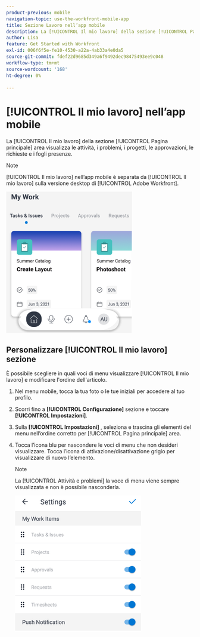 ```yaml
---
product-previous: mobile
navigation-topic: use-the-workfront-mobile-app
title: Sezione Lavoro nell’app mobile
description: La [!UICONTROL Il mio lavoro] della sezione [!UICONTROL Pagina principale] area visualizza le attività, i problemi, i progetti, le approvazioni, le richieste e i fogli presenze.
author: Lisa
feature: Get Started with Workfront
exl-id: 006f6f5e-fe10-4530-a22a-4ab33a4e0da5
source-git-commit: fdef22d9685d349a6f9492dec98475493ee9c048
workflow-type: tm+mt
source-wordcount: '168'
ht-degree: 0%

---
```


# [!UICONTROL Il mio lavoro] nell’app mobile

La [!UICONTROL Il mio lavoro] della sezione [!UICONTROL Pagina principale] area visualizza le attività, i problemi, i progetti, le approvazioni, le richieste e i fogli presenze.

>[!NOTE]
>
>[!UICONTROL Il mio lavoro] nell’app mobile è separata da [!UICONTROL Il mio lavoro] sulla versione desktop di [!UICONTROL Adobe Workfront].

![](assets/home-myworksection-338x379.png)

## Personalizzare [!UICONTROL Il mio lavoro] sezione

È possibile scegliere in quali voci di menu visualizzare [!UICONTROL Il mio lavoro] e modificare l&#39;ordine dell&#39;articolo.

1. Nel menu mobile, tocca la tua foto o le tue iniziali per accedere al tuo profilo.
1. Scorri fino a **[!UICONTROL Configurazione]** sezione e toccare **[!UICONTROL Impostazioni]**.
1. Sulla **[!UICONTROL Impostazioni]** , seleziona e trascina gli elementi del menu nell’ordine corretto per [!UICONTROL Pagina principale] area.
1. Tocca l’icona blu per nascondere le voci di menu che non desideri visualizzare. Tocca l’icona di attivazione/disattivazione grigio per visualizzare di nuovo l’elemento.

   >[!NOTE]
   >
   >La [!UICONTROL Attività e problemi] la voce di menu viene sempre visualizzata e non è possibile nasconderla.

   ![](assets/mobile-settings-338x366.png)
